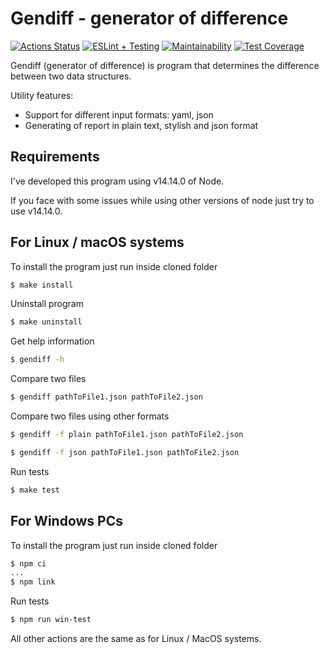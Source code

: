 # Gendiff - generator of difference
[![Actions Status](https://github.com/a-gunderin/frontend-project-lvl2/workflows/hexlet-check/badge.svg)](https://github.com/a-gunderin/frontend-project-lvl2/actions)
[![ESLint + Testing](https://github.com/a-gunderin/frontend-project-lvl2/actions/workflows/linting-testing.yml/badge.svg)](https://github.com/a-gunderin/frontend-project-lvl2/actions/workflows/linting-testing.yml)
[![Maintainability](https://api.codeclimate.com/v1/badges/03f3aac295ca599f1c70/maintainability)](https://codeclimate.com/github/a-gunderin/frontend-project-lvl2/maintainability)
[![Test Coverage](https://api.codeclimate.com/v1/badges/03f3aac295ca599f1c70/test_coverage)](https://codeclimate.com/github/a-gunderin/frontend-project-lvl2/test_coverage)

Gendiff (generator of difference) is program that determines the difference between two data structures. 

Utility features:

* Support for different input formats: yaml, json
* Generating of report in plain text, stylish and json format

## Requirements

I've developed this program using v14.14.0 of Node.

If you face with some issues while using other versions of node just try to use v14.14.0.

## For Linux / macOS systems

To install the program just run inside cloned folder
```sh
$ make install
```

Uninstall program
```sh
$ make uninstall
```

Get help information
```sh
$ gendiff -h
```

Compare two files
```sh
$ gendiff pathToFile1.json pathToFile2.json
```

Compare two files using other formats
```sh
$ gendiff -f plain pathToFile1.json pathToFile2.json
```
```sh
$ gendiff -f json pathToFile1.json pathToFile2.json
```

Run tests
```sh
$ make test
```

## For Windows PCs

To install the program just run inside cloned folder
```sh
$ npm ci
...
$ npm link
```

Run tests
```sh
$ npm run win-test
```

All other actions are the same as for Linux / MacOS systems.